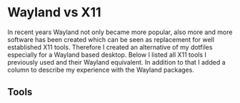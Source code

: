 # Wayland vs X11

In recent years Wayland not only became more popular, also more and more software has been created
which can be seen as replacement for well established X11 tools. Therefore I created an alternative
of my dotfiles especially for a Wayland based desktop. Below I listed all X11 tools I previously
used and their Wayland equivalent. In addition to that I added a column to describe my experience
with the Wayland packages.

## Tools
